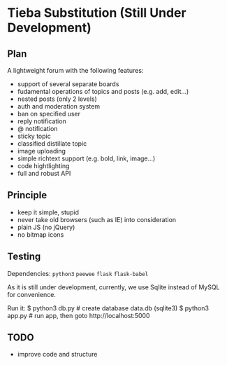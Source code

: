 # Tieba Substitution (Still Under Development)

## Plan

A lightweight forum with the following features:

- support of several separate boards
- fudamental operations of topics and posts (e.g. add, edit...)
- nested posts (only 2 levels)
- auth and moderation system
- ban on specified user
- reply notification
- @ notification
- sticky topic
- classified distillate topic
- image uploading
- simple richtext support (e.g. bold, link, image...)
- code hightlighting
- full and robust API

## Principle

- keep it simple, stupid
- never take old browsers (such as IE) into consideration
- plain JS (no jQuery)
- no bitmap icons

## Testing

Dependencies: `python3` `peewee` `flask` `flask-babel`

As it is still under development, currently, we use Sqlite instead of MySQL for convenience.

Run it:
    $ python3 db.py # create database data.db (sqlite3)
    $ python3 app.py # run app, then goto http://localhost:5000

## TODO

- improve code and structure